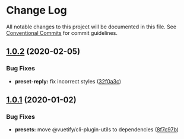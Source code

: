 # Change Log

All notable changes to this project will be documented in this file.
See [Conventional Commits](https://conventionalcommits.org) for commit guidelines.

## [1.0.2](https://github.com/vuetifyjs/vue-cli-plugin-vuetify/compare/vue-cli-plugin-vuetify-preset-reply@1.0.1...vue-cli-plugin-vuetify-preset-reply@1.0.2) (2020-02-05)


### Bug Fixes

* **preset-reply:** fix incorrect styles ([32f0a3c](https://github.com/vuetifyjs/vue-cli-plugin-vuetify/commit/32f0a3c3b85a83c4c2c021a134831411b215620c))





## [1.0.1](https://github.com/vuetifyjs/vue-cli-plugin-vuetify/compare/vue-cli-plugin-vuetify-preset-reply@1.0.0...vue-cli-plugin-vuetify-preset-reply@1.0.1) (2020-01-02)


### Bug Fixes

* **presets:** move @vuetify/cli-plugin-utils to dependencies ([8f7c97b](https://github.com/vuetifyjs/vue-cli-plugin-vuetify/commit/8f7c97bb09bde0f166ff3300aec1c384a1fdbe3e))
